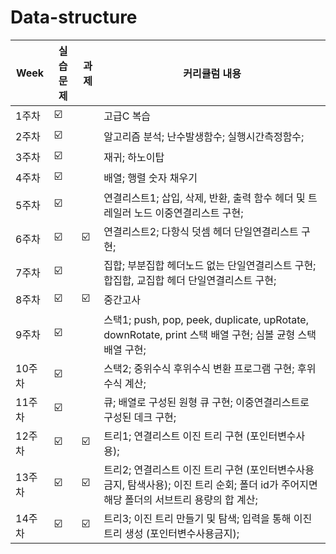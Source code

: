 # Data-structure


| Week | 실습문제 | 과제 | 커리큘럼 내용 |
| ------ | -- | -- |----------- |
| 1주차 | ☑️ |  | 고급C 복습 |
| 2주차 | ☑️ |  | 알고리즘 분석; 난수발생함수; 실행시간측정함수; |
| 3주차 | ☑️ |  | 재귀; 하노이탑 |
| 4주차 | ☑️ |  | 배열; 행렬 숫자 채우기 |
| 5주차 | ☑️ |  | 연결리스트1; 삽입, 삭제, 반환, 출력 함수 헤더 및 트레일러 노드 이중연결리스트 구현; |
| 6주차 | ☑️ | ☑️ | 연결리스트2; 다항식 덧셈 헤더 단일연결리스트 구현;|
| 7주차 | ☑️ |  | 집합; 부분집합 헤더노드 없는 단일연결리스트 구현; 합집합, 교집합 헤더 단일연결리스트 구현;|
| 8주차 | ☑️ | ☑️ | 중간고사 |
| 9주차 | ☑️ |  | 스택1; push, pop, peek, duplicate, upRotate, downRotate, print 스택 배열 구현; 심볼 균형 스택 배열 구현; |
| 10주차 | ☑️ |  | 스택2; 중위수식 후위수식 변환 프로그램 구현; 후위수식 계산; |
| 11주차 | ☑️ |  | 큐; 배열로 구성된 원형 큐 구현; 이중연결리스트로 구성된 데크 구현; |
| 12주차 | ☑️ | ☑️ | 트리1; 연결리스트 이진 트리 구현 (포인터변수사용); |
| 13주차 | ☑️ | ☑️ | 트리2; 연결리스트 이진 트리 구현 (포인터변수사용금지, 탐색사용); 이진 트리 순회; 폴더 id가 주어지면 해당 폴더의 서브트리 용량의 합 계산; |
| 14주차 | ☑️ | ☑️ | 트리3; 이진 트리 만들기 및 탐색; 입력을 통해 이진 트리 생성 (포인터변수사용금지); |
